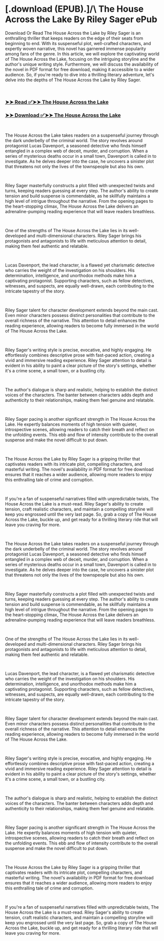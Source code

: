 # [.download (EPUB).]/\ The House Across the Lake By Riley Sager ePub

<p>Download Or Read The House Across the Lake by Riley Sager is an enthralling thriller that keeps readers on the edge of their seats from beginning to end. With its suspenseful plot, well-crafted characters, and expertly woven narrative, this novel has garnered immense popularity among fans of the genre. In this article, we will explore the captivating world of The House Across the Lake, focusing on the intriguing storyline and the author's unique writing style. Furthermore, we will discuss the availability of the novel in PDF format for free download, making it accessible to a wider audience. So, if you're ready to dive into a thrilling literary adventure, let's delve into the depths of The House Across the Lake by Riley Sager.</p>
<p>&nbsp;</p>

### [➤➤ Read ✅➤➤ The House Across the Lake](https://pdf2worldwide.blogspot.com/id/58909880)

### [➤➤ Download ✅➤➤ The House Across the Lake](https://pdf2worldwide.blogspot.com/id/58909880)

<p>&nbsp;</p>
<p>The House Across the Lake takes readers on a suspenseful journey through the dark underbelly of the criminal world. The story revolves around protagonist Lucas Davenport, a seasoned detective who finds himself entangled in a complex web of deceit, murder, and corruption. When a series of mysterious deaths occur in a small town, Davenport is called in to investigate. As he delves deeper into the case, he uncovers a sinister plot that threatens not only the lives of the townspeople but also his own.</p>
<p>&nbsp;</p>
<p>Riley Sager masterfully constructs a plot filled with unexpected twists and turns, keeping readers guessing at every step. The author's ability to create tension and build suspense is commendable, as he skillfully maintains a high level of intrigue throughout the narrative. From the opening pages to the heart-stopping climax, The House Across the Lake delivers an adrenaline-pumping reading experience that will leave readers breathless.</p>
<p>&nbsp;</p>
<p>One of the strengths of The House Across the Lake lies in its well-developed and multi-dimensional characters. Riley Sager brings his protagonists and antagonists to life with meticulous attention to detail, making them feel authentic and relatable.</p>
<p>&nbsp;</p>
<p>Lucas Davenport, the lead character, is a flawed yet charismatic detective who carries the weight of the investigation on his shoulders. His determination, intelligence, and unorthodox methods make him a captivating protagonist. Supporting characters, such as fellow detectives, witnesses, and suspects, are equally well-drawn, each contributing to the intricate tapestry of the story.</p>
<p>&nbsp;</p>
<p>Riley Sager talent for character development extends beyond the main cast. Even minor characters possess distinct personalities that contribute to the overall richness of the narrative. This attention to detail enhances the reading experience, allowing readers to become fully immersed in the world of The House Across the Lake.</p>
<p>&nbsp;</p>
<p>Riley Sager's writing style is precise, evocative, and highly engaging. He effortlessly combines descriptive prose with fast-paced action, creating a vivid and immersive reading experience. Riley Sager attention to detail is evident in his ability to paint a clear picture of the story's settings, whether it's a crime scene, a small town, or a bustling city.</p>
<p>&nbsp;</p>
<p>The author's dialogue is sharp and realistic, helping to establish the distinct voices of the characters. The banter between characters adds depth and authenticity to their relationships, making them feel genuine and relatable.</p>
<p>&nbsp;</p>
<p>Riley Sager pacing is another significant strength in The House Across the Lake. He expertly balances moments of high tension with quieter, introspective scenes, allowing readers to catch their breath and reflect on the unfolding events. This ebb and flow of intensity contribute to the overall suspense and make the novel difficult to put down.</p>
<p>&nbsp;</p>
<p>The House Across the Lake by Riley Sager is a gripping thriller that captivates readers with its intricate plot, compelling characters, and masterful writing. The novel's availability in PDF format for free download ensures that it reaches a wider audience, allowing more readers to enjoy this enthralling tale of crime and corruption.</p>
<p>&nbsp;</p>
<p>If you're a fan of suspenseful narratives filled with unpredictable twists, The House Across the Lake is a must-read. Riley Sager's ability to create tension, craft realistic characters, and maintain a compelling storyline will keep you engrossed until the very last page. So, grab a copy of The House Across the Lake, buckle up, and get ready for a thrilling literary ride that will leave you craving for more.</p>
<p>&nbsp;</p>
<p>The House Across the Lake takes readers on a suspenseful journey through the dark underbelly of the criminal world. The story revolves around protagonist Lucas Davenport, a seasoned detective who finds himself entangled in a complex web of deceit, murder, and corruption. When a series of mysterious deaths occur in a small town, Davenport is called in to investigate. As he delves deeper into the case, he uncovers a sinister plot that threatens not only the lives of the townspeople but also his own.</p>
<p>&nbsp;</p>
<p>Riley Sager masterfully constructs a plot filled with unexpected twists and turns, keeping readers guessing at every step. The author's ability to create tension and build suspense is commendable, as he skillfully maintains a high level of intrigue throughout the narrative. From the opening pages to the heart-stopping climax, The House Across the Lake delivers an adrenaline-pumping reading experience that will leave readers breathless.</p>
<p>&nbsp;</p>
<p>One of the strengths of The House Across the Lake lies in its well-developed and multi-dimensional characters. Riley Sager brings his protagonists and antagonists to life with meticulous attention to detail, making them feel authentic and relatable.</p>
<p>&nbsp;</p>
<p>Lucas Davenport, the lead character, is a flawed yet charismatic detective who carries the weight of the investigation on his shoulders. His determination, intelligence, and unorthodox methods make him a captivating protagonist. Supporting characters, such as fellow detectives, witnesses, and suspects, are equally well-drawn, each contributing to the intricate tapestry of the story.</p>
<p>&nbsp;</p>
<p>Riley Sager talent for character development extends beyond the main cast. Even minor characters possess distinct personalities that contribute to the overall richness of the narrative. This attention to detail enhances the reading experience, allowing readers to become fully immersed in the world of The House Across the Lake.</p>
<p>&nbsp;</p>
<p>Riley Sager's writing style is precise, evocative, and highly engaging. He effortlessly combines descriptive prose with fast-paced action, creating a vivid and immersive reading experience. Riley Sager attention to detail is evident in his ability to paint a clear picture of the story's settings, whether it's a crime scene, a small town, or a bustling city.</p>
<p>&nbsp;</p>
<p>The author's dialogue is sharp and realistic, helping to establish the distinct voices of the characters. The banter between characters adds depth and authenticity to their relationships, making them feel genuine and relatable.</p>
<p>&nbsp;</p>
<p>Riley Sager pacing is another significant strength in The House Across the Lake. He expertly balances moments of high tension with quieter, introspective scenes, allowing readers to catch their breath and reflect on the unfolding events. This ebb and flow of intensity contribute to the overall suspense and make the novel difficult to put down.</p>
<p>&nbsp;</p>
<p>The House Across the Lake by Riley Sager is a gripping thriller that captivates readers with its intricate plot, compelling characters, and masterful writing. The novel's availability in PDF format for free download ensures that it reaches a wider audience, allowing more readers to enjoy this enthralling tale of crime and corruption.</p>
<p>&nbsp;</p>
<p>If you're a fan of suspenseful narratives filled with unpredictable twists, The House Across the Lake is a must-read. Riley Sager's ability to create tension, craft realistic characters, and maintain a compelling storyline will keep you engrossed until the very last page. So, grab a copy of The House Across the Lake, buckle up, and get ready for a thrilling literary ride that will leave you craving for more.</p>
<p>&nbsp;</p>
